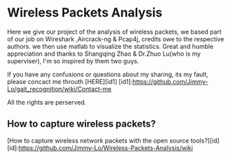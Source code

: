 # Wireless Packets Analysis
Here we give our project of the analysis of wireless packets, we based part of our job on Wireshark ,Aircrack-ng & Pcap4j, credits owe to the respective authors. 
we then use matlab to visualize the statistics. Great and humble appreciation and thanks to Shangqing Zhao & Dr.Zhuo Lu(who is my superviser), I'm so inspired by them two guys. 

If you have any confusions or questions about my sharing, its my fault, please concact me throuth [HERE][id1]
[id1]:https://github.com/Jimmy-Lo/gait_recognition/wiki/Contact-me  

All the rights are perserved.

## How to capture wireless packets?
[How to capture wireless network packets with the open source tools?][id]  
[id]:https://github.com/Jimmy-Lo/Wireless-Packets-Analysis/wiki
